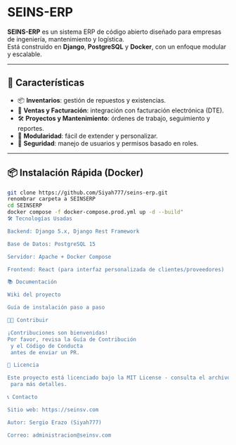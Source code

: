 # SEINS-ERP

**SEINS-ERP** es un sistema ERP de código abierto diseñado para empresas de ingeniería, mantenimiento y logística.  
Está construido en **Django**, **PostgreSQL** y **Docker**, con un enfoque modular y escalable.

---

## 🚀 Características

- 📦 **Inventarios**: gestión de repuestos y existencias.
- 🧾 **Ventas y Facturación**: integración con facturación electrónica (DTE).
- 🛠 **Proyectos y Mantenimiento**: órdenes de trabajo, seguimiento y reportes.
- 🧩 **Modularidad**: fácil de extender y personalizar.
- 🔐 **Seguridad**: manejo de usuarios y permisos basado en roles.

---

## 📦 Instalación Rápida (Docker)

```bash
git clone https://github.com/Siyah777/seins-erp.git
renombrar carpeta a SEINSERP
cd SEINSERP
docker compose -f docker-compose.prod.yml up -d --build"
🛠 Tecnologías Usadas

Backend: Django 5.x, Django Rest Framework

Base de Datos: PostgreSQL 15

Servidor: Apache + Docker Compose

Frontend: React (para interfaz personalizada de clientes/proveedores)

📚 Documentación

Wiki del proyecto

Guía de instalación paso a paso

🧑‍💻 Contribuir

¡Contribuciones son bienvenidas!
Por favor, revisa la Guía de Contribución
 y el Código de Conducta
 antes de enviar un PR.

📄 Licencia

Este proyecto está licenciado bajo la MIT License - consulta el archivo LICENSE
 para más detalles.

📞 Contacto

Sitio web: https://seinsv.com

Autor: Sergio Erazo (Siyah777)

Correo: administracion@seinsv.com
